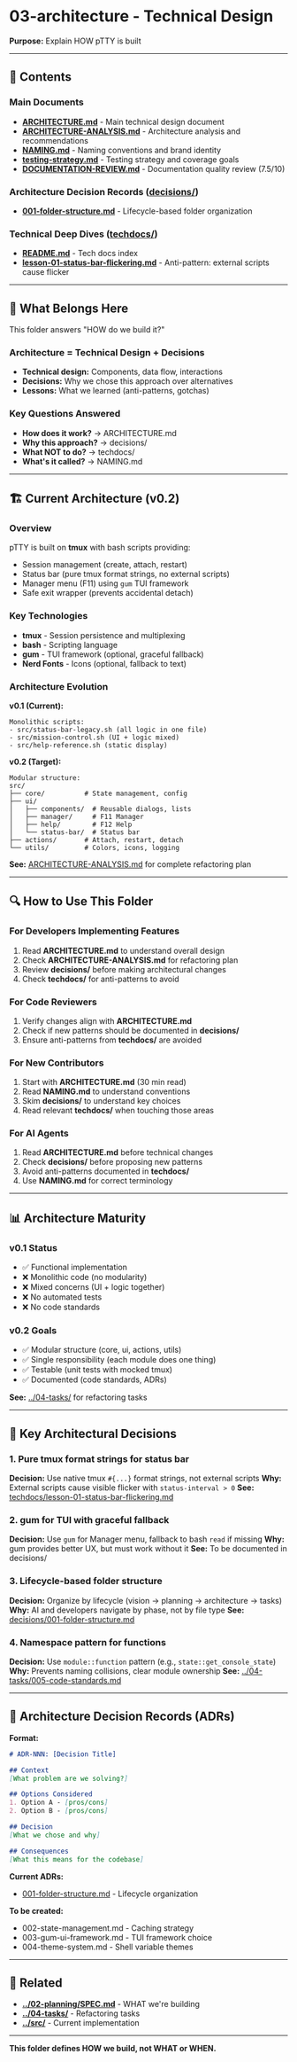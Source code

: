 # 03-architecture - Technical Design

**Purpose:** Explain HOW pTTY is built

---

## 📁 Contents

### Main Documents
- **[ARCHITECTURE.md](ARCHITECTURE.md)** - Main technical design document
- **[ARCHITECTURE-ANALYSIS.md](ARCHITECTURE-ANALYSIS.md)** - Architecture analysis and recommendations
- **[NAMING.md](NAMING.md)** - Naming conventions and brand identity
- **[testing-strategy.md](testing-strategy.md)** - Testing strategy and coverage goals
- **[DOCUMENTATION-REVIEW.md](DOCUMENTATION-REVIEW.md)** - Documentation quality review (7.5/10)

### Architecture Decision Records ([decisions/](decisions/))
- **[001-folder-structure.md](decisions/001-folder-structure.md)** - Lifecycle-based folder organization

### Technical Deep Dives ([techdocs/](techdocs/))
- **[README.md](techdocs/README.md)** - Tech docs index
- **[lesson-01-status-bar-flickering.md](techdocs/lesson-01-status-bar-flickering.md)** - Anti-pattern: external scripts cause flicker

---

## 🎯 What Belongs Here

This folder answers "HOW do we build it?"

### Architecture = Technical Design + Decisions
- **Technical design:** Components, data flow, interactions
- **Decisions:** Why we chose this approach over alternatives
- **Lessons:** What we learned (anti-patterns, gotchas)

### Key Questions Answered
- **How does it work?** → ARCHITECTURE.md
- **Why this approach?** → decisions/
- **What NOT to do?** → techdocs/
- **What's it called?** → NAMING.md

---

## 🏗️ Current Architecture (v0.2)

### Overview
pTTY is built on **tmux** with bash scripts providing:
- Session management (create, attach, restart)
- Status bar (pure tmux format strings, no external scripts)
- Manager menu (F11) using `gum` TUI framework
- Safe exit wrapper (prevents accidental detach)

### Key Technologies
- **tmux** - Session persistence and multiplexing
- **bash** - Scripting language
- **gum** - TUI framework (optional, graceful fallback)
- **Nerd Fonts** - Icons (optional, fallback to text)

### Architecture Evolution

**v0.1 (Current):**
```
Monolithic scripts:
- src/status-bar-legacy.sh (all logic in one file)
- src/mission-control.sh (UI + logic mixed)
- src/help-reference.sh (static display)
```

**v0.2 (Target):**
```
Modular structure:
src/
├── core/          # State management, config
├── ui/
│   ├── components/  # Reusable dialogs, lists
│   ├── manager/     # F11 Manager
│   ├── help/        # F12 Help
│   └── status-bar/  # Status bar
├── actions/       # Attach, restart, detach
└── utils/         # Colors, icons, logging
```

**See:** [ARCHITECTURE-ANALYSIS.md](ARCHITECTURE-ANALYSIS.md) for complete refactoring plan

---

## 🔍 How to Use This Folder

### For Developers Implementing Features
1. Read **ARCHITECTURE.md** to understand overall design
2. Check **ARCHITECTURE-ANALYSIS.md** for refactoring plan
3. Review **decisions/** before making architectural changes
4. Check **techdocs/** for anti-patterns to avoid

### For Code Reviewers
1. Verify changes align with **ARCHITECTURE.md**
2. Check if new patterns should be documented in **decisions/**
3. Ensure anti-patterns from **techdocs/** are avoided

### For New Contributors
1. Start with **ARCHITECTURE.md** (30 min read)
2. Read **NAMING.md** to understand conventions
3. Skim **decisions/** to understand key choices
4. Read relevant **techdocs/** when touching those areas

### For AI Agents
1. Read **ARCHITECTURE.md** before technical changes
2. Check **decisions/** before proposing new patterns
3. Avoid anti-patterns documented in **techdocs/**
4. Use **NAMING.md** for correct terminology

---

## 📊 Architecture Maturity

### v0.1 Status
- ✅ Functional implementation
- ❌ Monolithic code (no modularity)
- ❌ Mixed concerns (UI + logic together)
- ❌ No automated tests
- ❌ No code standards

### v0.2 Goals
- ✅ Modular structure (core, ui, actions, utils)
- ✅ Single responsibility (each module does one thing)
- ✅ Testable (unit tests with mocked tmux)
- ✅ Documented (code standards, ADRs)

**See:** [../04-tasks/](../04-tasks/) for refactoring tasks

---

## 🎨 Key Architectural Decisions

### 1. Pure tmux format strings for status bar
**Decision:** Use native tmux `#{...}` format strings, not external scripts
**Why:** External scripts cause visible flicker with `status-interval > 0`
**See:** [techdocs/lesson-01-status-bar-flickering.md](techdocs/lesson-01-status-bar-flickering.md)

### 2. gum for TUI with graceful fallback
**Decision:** Use `gum` for Manager menu, fallback to bash `read` if missing
**Why:** gum provides better UX, but must work without it
**See:** To be documented in decisions/

### 3. Lifecycle-based folder structure
**Decision:** Organize by lifecycle (vision → planning → architecture → tasks)
**Why:** AI and developers navigate by phase, not by file type
**See:** [decisions/001-folder-structure.md](decisions/001-folder-structure.md)

### 4. Namespace pattern for functions
**Decision:** Use `module::function` pattern (e.g., `state::get_console_state`)
**Why:** Prevents naming collisions, clear module ownership
**See:** [../04-tasks/005-code-standards.md](../04-tasks/005-code-standards.md)

---

## 📝 Architecture Decision Records (ADRs)

**Format:**
```markdown
# ADR-NNN: [Decision Title]

## Context
[What problem are we solving?]

## Options Considered
1. Option A - [pros/cons]
2. Option B - [pros/cons]

## Decision
[What we chose and why]

## Consequences
[What this means for the codebase]
```

**Current ADRs:**
- [001-folder-structure.md](decisions/001-folder-structure.md) - Lifecycle organization

**To be created:**
- 002-state-management.md - Caching strategy
- 003-gum-ui-framework.md - TUI framework choice
- 004-theme-system.md - Shell variable themes

---

## 🔗 Related

- **[../02-planning/SPEC.md](../02-planning/SPEC.md)** - WHAT we're building
- **[../04-tasks/](../04-tasks/)** - Refactoring tasks
- **[../src/](../src/)** - Current implementation

---

**This folder defines HOW we build, not WHAT or WHEN.**
